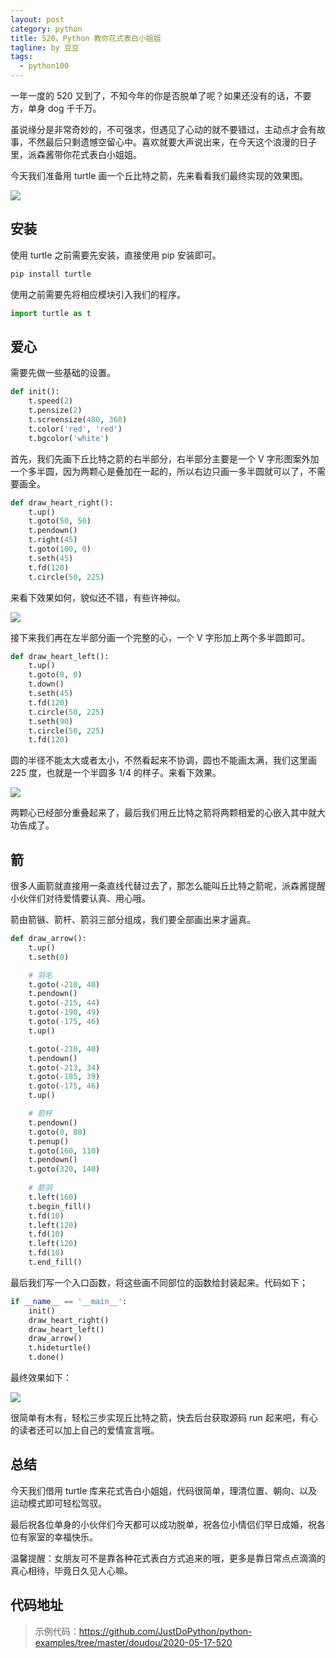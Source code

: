 ```yaml
---
layout: post
category: python
title: 520，Python 教你花式表白小姐姐
tagline: by 豆豆
tags: 
  - python100
---
```


一年一度的 520 又到了，不知今年的你是否脱单了呢？如果还没有的话，不要方，单身 dog 千千万。

虽说缘分是非常奇妙的，不可强求，但遇见了心动的就不要错过，主动点才会有故事，不然最后只剩遗憾空留心中。喜欢就要大声说出来，在今天这个浪漫的日子里，派森酱带你花式表白小姐姐。

<!--more-->

今天我们准备用 turtle 画一个丘比特之箭，先来看看我们最终实现的效果图。

![](https://raw.githubusercontent.com/JustDoPython/justdopython.github.io/master/assets/images/2020/05/520/love-001.gif)

## 安装

使用 turtle 之前需要先安装，直接使用 pip 安装即可。

```python
pip install turtle
```

使用之前需要先将相应模块引入我们的程序。

```python
import turtle as t
```

## 爱心

需要先做一些基础的设置。

```python
def init():
    t.speed(2)
    t.pensize(2)
    t.screensize(480, 360)
    t.color('red', 'red')
    t.bgcolor('white')
```

首先，我们先画下丘比特之箭的右半部分，右半部分主要是一个 V 字形图案外加一个多半圆，因为两颗心是叠加在一起的，所以右边只画一多半圆就可以了，不需要画全。

```python
def draw_heart_right():
    t.up()
    t.goto(50, 50)
    t.pendown()
    t.right(45)
    t.goto(100, 0)
    t.seth(45)
    t.fd(120)
    t.circle(50, 225)
```

来看下效果如何，貌似还不错，有些许神似。

![](https://raw.githubusercontent.com/JustDoPython/justdopython.github.io/master/assets/images/2020/05/520/love-002.png)

接下来我们再在左半部分画一个完整的心，一个 V 字形加上两个多半圆即可。

```python
def draw_heart_left():
    t.up()
    t.goto(0, 0)
    t.down()
    t.seth(45)
    t.fd(120)
    t.circle(50, 225)
    t.seth(90)
    t.circle(50, 225)
    t.fd(120)
```

圆的半径不能太大或者太小，不然看起来不协调，圆也不能画太满，我们这里画 225 度，也就是一个半圆多 1/4 的样子。来看下效果。

![](https://raw.githubusercontent.com/JustDoPython/justdopython.github.io/master/assets/images/2020/05/520/love-003.png)

两颗心已经部分重叠起来了，最后我们用丘比特之箭将两颗相爱的心嵌入其中就大功告成了。

## 箭

很多人画箭就直接用一条直线代替过去了，那怎么能叫丘比特之箭呢，派森酱提醒小伙伴们对待爱情要认真、用心哦。

箭由箭镞、箭杆、箭羽三部分组成，我们要全部画出来才逼真。

```python
def draw_arrow():
    t.up()
    t.seth(0)

    # 羽毛
    t.goto(-210, 40)
    t.pendown()
    t.goto(-215, 44)
    t.goto(-190, 49)
    t.goto(-175, 46)
    t.up()

    t.goto(-210, 40)
    t.pendown()
    t.goto(-213, 34)
    t.goto(-185, 39)
    t.goto(-175, 46)
    t.up()

    # 箭杆
    t.pendown()
    t.goto(0, 80)
    t.penup()
    t.goto(160, 110)
    t.pendown()
    t.goto(320, 140)
    
    # 箭羽
    t.left(160)
    t.begin_fill()
    t.fd(10)
    t.left(120)
    t.fd(10)
    t.left(120)
    t.fd(10)
    t.end_fill()
```

最后我们写一个入口函数，将这些画不同部位的函数给封装起来。代码如下；

```python
if __name__ == '__main__':
    init()
    draw_heart_right()
    draw_heart_left()
    draw_arrow()
    t.hideturtle()
    t.done()
```

最终效果如下：

![](https://raw.githubusercontent.com/JustDoPython/justdopython.github.io/master/assets/images/2020/05/520/love-004.png)

很简单有木有，轻松三步实现丘比特之箭，快去后台获取源码 run 起来吧，有心的读者还可以加上自己的爱情宣言哦。

## 总结

今天我们借用 turtle 库来花式告白小姐姐，代码很简单，理清位置、朝向、以及运动模式即可轻松驾驭。

最后祝各位单身的小伙伴们今天都可以成功脱单，祝各位小情侣们早日成婚，祝各位有家室的幸福快乐。

温馨提醒：女朋友可不是靠各种花式表白方式追来的哦，更多是靠日常点点滴滴的真心相待，毕竟日久见人心嘛。

## 代码地址

> 示例代码：https://github.com/JustDoPython/python-examples/tree/master/doudou/2020-05-17-520